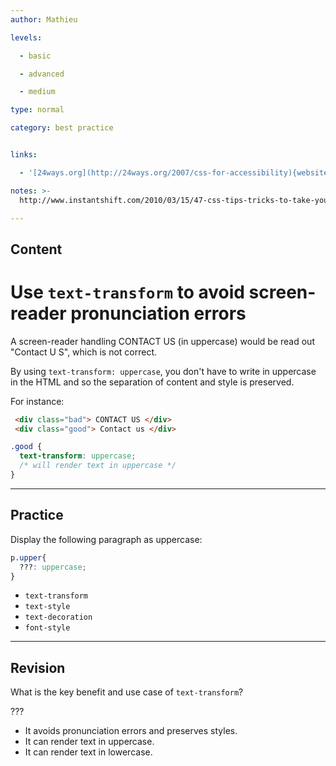 ```yaml
---
author: Mathieu

levels:

  - basic

  - advanced

  - medium

type: normal

category: best practice


links:

  - '[24ways.org](http://24ways.org/2007/css-for-accessibility){website}'

notes: >-
  http://www.instantshift.com/2010/03/15/47-css-tips-tricks-to-take-your-site-to-the-next-level/

---
```

## Content
# Use `text-transform` to avoid screen-reader pronunciation errors

A screen-reader handling CONTACT US (in uppercase) would be read out "Contact U S", which is not correct. 

By using `text-transform: uppercase`, you don't have to write in uppercase in the HTML and so the separation of content and style is preserved.

For instance:

```html
 <div class="bad"> CONTACT US </div>
 <div class="good"> Contact us </div>
```
```css 
.good {
  text-transform: uppercase;
  /* will render text in uppercase */
}
```

---
## Practice

Display the following paragraph as uppercase:
```css
p.upper{
  ???: uppercase;
}
```

* `text-transform` 
* `text-style` 
* `text-decoration` 
* `font-style`

---
## Revision

What is the key benefit and use case of `text-transform`?

 ???

* It avoids pronunciation errors and preserves styles.
* It can render text in uppercase.
* It can render text in lowercase.

